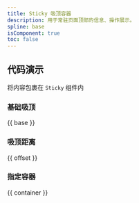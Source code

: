 ```yaml
---
title: Sticky 吸顶容器
description: 用于常驻页面顶部的信息、操作展示。
spline: base
isComponent: true
toc: false
---
```


## 代码演示

将内容包裹在 `Sticky` 组件内

### 基础吸顶

{{ base }}


### 吸顶距离

{{ offset }}

### 指定容器

{{ container }}
